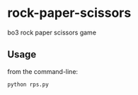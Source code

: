 # rock-paper-scissors
bo3 rock paper scissors game

## Usage
from the command-line:

```
python rps.py
```
